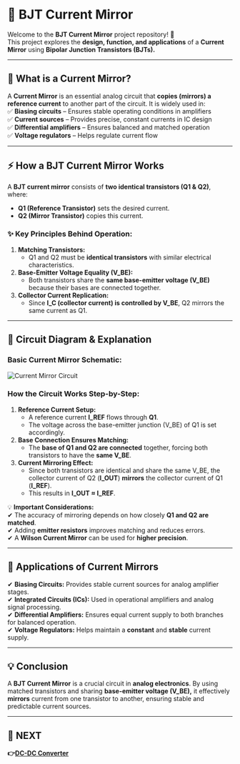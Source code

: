 # 🔄 BJT Current Mirror

Welcome to the **BJT Current Mirror** project repository! 🎉  
This project explores the **design, function, and applications** of a **Current Mirror** using **Bipolar Junction Transistors (BJTs).**  

---

## 📌 What is a Current Mirror?  
A **Current Mirror** is an essential analog circuit that **copies (mirrors) a reference current** to another part of the circuit. It is widely used in:  
✅ **Biasing circuits** – Ensures stable operating conditions in amplifiers  
✅ **Current sources** – Provides precise, constant currents in IC design  
✅ **Differential amplifiers** – Ensures balanced and matched operation  
✅ **Voltage regulators** – Helps regulate current flow  

---

## ⚡ How a BJT Current Mirror Works  
A **BJT current mirror** consists of **two identical transistors (Q1 & Q2)**, where:  
- **Q1 (Reference Transistor)** sets the desired current.  
- **Q2 (Mirror Transistor)** copies this current.  

### ✨ Key Principles Behind Operation:  
1. **Matching Transistors:**  
   - Q1 and Q2 must be **identical transistors** with similar electrical characteristics.  
2. **Base-Emitter Voltage Equality (V_BE):**  
   - Both transistors share the **same base-emitter voltage (V_BE)** because their bases are connected together.  
3. **Collector Current Replication:**  
   - Since **I_C (collector current) is controlled by V_BE**, Q2 mirrors the same current as Q1.  

---

## 📐 Circuit Diagram & Explanation  
### **Basic Current Mirror Schematic:**  

![Current Mirror Circuit](https://github.com/user-attachments/assets/d3b6eb78-95c3-4efe-af77-bef31f228eaf)  

### **How the Circuit Works Step-by-Step:**  
1. **Reference Current Setup:**  
   - A reference current **I_REF** flows through **Q1**.  
   - The voltage across the base-emitter junction (V_BE) of Q1 is set accordingly.  
2. **Base Connection Ensures Matching:**  
   - The **base of Q1 and Q2 are connected** together, forcing both transistors to have the **same V_BE**.  
3. **Current Mirroring Effect:**  
   - Since both transistors are identical and share the same V_BE, the collector current of Q2 (**I_OUT**) **mirrors** the collector current of Q1 (**I_REF**).  
   - This results in **I_OUT ≈ I_REF**.  

💡 **Important Considerations:**  
✔ The accuracy of mirroring depends on how closely **Q1 and Q2 are matched**.  
✔ Adding **emitter resistors** improves matching and reduces errors.  
✔ A **Wilson Current Mirror** can be used for **higher precision**.  

---

## 🎯 Applications of Current Mirrors  
✔ **Biasing Circuits:** Provides stable current sources for analog amplifier stages.  
✔ **Integrated Circuits (ICs):** Used in operational amplifiers and analog signal processing.  
✔ **Differential Amplifiers:** Ensures equal current supply to both branches for balanced operation.  
✔ **Voltage Regulators:** Helps maintain a **constant** and **stable** current supply.  

---

## 💡 Conclusion  
A **BJT Current Mirror** is a crucial circuit in **analog electronics**. By using matched transistors and sharing **base-emitter voltage (V_BE),** it effectively **mirrors** current from one transistor to another, ensuring stable and predictable current sources.  

---

## 🔹 NEXT  
**👉[DC-DC Converter](../DCDC_Converter)**
